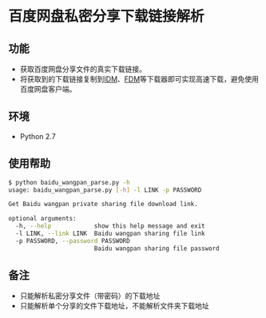 # 百度网盘私密分享下载链接解析
## 功能
- 获取百度网盘分享文件的真实下载链接。
- 将获取到的下载链接复制到[IDM](http://www.internetdownloadmanager.com/)、[FDM](http://www.internetdownloadmanager.com/)等下载器即可实现高速下载，避免使用百度网盘客户端。

## 环境
- Python 2.7

## 使用帮助
```sh
$ python baidu_wangpan_parse.py -h
usage: baidu_wangpan_parse.py [-h] -l LINK -p PASSWORD

Get Baidu wangpan private sharing file download link.

optional arguments:
  -h, --help            show this help message and exit
  -l LINK, --link LINK  Baidu wangpan sharing file link
  -p PASSWORD, --password PASSWORD
                        Baidu wangpan sharing file password
```

## 备注
- 只能解析私密分享文件（带密码）的下载地址
- 只能解析单个分享的文件下载地址，不能解析文件夹下载地址
